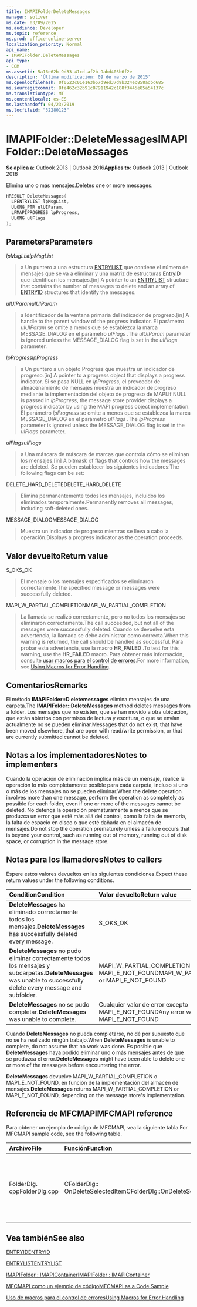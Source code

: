 ```yaml
---
title: IMAPIFolderDeleteMessages
manager: soliver
ms.date: 03/09/2015
ms.audience: Developer
ms.topic: reference
ms.prod: office-online-server
localization_priority: Normal
api_name:
- IMAPIFolder.DeleteMessages
api_type:
- COM
ms.assetid: 5a16e62b-9d33-41cd-af2b-9abd403b6f2e
description: 'Última modificación: 09 de marzo de 2015'
ms.openlocfilehash: 0f0523c01e163b57d9ed37d9b324ec858adbd685
ms.sourcegitcommit: 8fe462c32b91c87911942c188f3445e85a54137c
ms.translationtype: MT
ms.contentlocale: es-ES
ms.lasthandoff: 04/23/2019
ms.locfileid: "32280123"
---
```

# <a name="imapifolderdeletemessages"></a><span data-ttu-id="382ee-103">IMAPIFolder::DeleteMessages</span><span class="sxs-lookup"><span data-stu-id="382ee-103">IMAPIFolder::DeleteMessages</span></span>

  
  
<span data-ttu-id="382ee-104">**Se aplica a**: Outlook 2013 | Outlook 2016</span><span class="sxs-lookup"><span data-stu-id="382ee-104">**Applies to**: Outlook 2013 | Outlook 2016</span></span> 
  
<span data-ttu-id="382ee-105">Elimina uno o más mensajes.</span><span class="sxs-lookup"><span data-stu-id="382ee-105">Deletes one or more messages.</span></span>
  
```cpp
HRESULT DeleteMessages(
  LPENTRYLIST lpMsgList,
  ULONG_PTR ulUIParam,
  LPMAPIPROGRESS lpProgress,
  ULONG ulFlags
);
```

## <a name="parameters"></a><span data-ttu-id="382ee-106">Parameters</span><span class="sxs-lookup"><span data-stu-id="382ee-106">Parameters</span></span>

 <span data-ttu-id="382ee-107">_lpMsgList_</span><span class="sxs-lookup"><span data-stu-id="382ee-107">_lpMsgList_</span></span>
  
> <span data-ttu-id="382ee-108">a Un puntero a una estructura [ENTRYLIST](entrylist.md) que contiene el número de mensajes que se va a eliminar y una matriz de estructuras [EntryID](entryid.md) que identifican los mensajes.</span><span class="sxs-lookup"><span data-stu-id="382ee-108">[in] A pointer to an [ENTRYLIST](entrylist.md) structure that contains the number of messages to delete and an array of [ENTRYID](entryid.md) structures that identify the messages.</span></span> 
    
 <span data-ttu-id="382ee-109">_ulUIParam_</span><span class="sxs-lookup"><span data-stu-id="382ee-109">_ulUIParam_</span></span>
  
> <span data-ttu-id="382ee-110">a Identificador de la ventana primaria del indicador de progreso.</span><span class="sxs-lookup"><span data-stu-id="382ee-110">[in] A handle to the parent window of the progress indicator.</span></span> <span data-ttu-id="382ee-111">El parámetro _ulUIParam_ se omite a menos que se establezca la marca MESSAGE_DIALOG en el parámetro _ulFlags_ .</span><span class="sxs-lookup"><span data-stu-id="382ee-111">The  _ulUIParam_ parameter is ignored unless the MESSAGE_DIALOG flag is set in the  _ulFlags_ parameter.</span></span> 
    
 <span data-ttu-id="382ee-112">_lpProgress_</span><span class="sxs-lookup"><span data-stu-id="382ee-112">_lpProgress_</span></span>
  
> <span data-ttu-id="382ee-113">a Un puntero a un objeto Progress que muestra un indicador de progreso.</span><span class="sxs-lookup"><span data-stu-id="382ee-113">[in] A pointer to a progress object that displays a progress indicator.</span></span> <span data-ttu-id="382ee-114">Si se pasa NULL en _lpProgress_, el proveedor de almacenamiento de mensajes muestra un indicador de progreso mediante la implementación del objeto de progreso de MAPI.</span><span class="sxs-lookup"><span data-stu-id="382ee-114">If NULL is passed in  _lpProgress_, the message store provider displays a progress indicator by using the MAPI progress object implementation.</span></span> <span data-ttu-id="382ee-115">El parámetro _lpProgress_ se omite a menos que se establezca la marca MESSAGE_DIALOG en el parámetro _ulFlags_ .</span><span class="sxs-lookup"><span data-stu-id="382ee-115">The  _lpProgress_ parameter is ignored unless the MESSAGE_DIALOG flag is set in the  _ulFlags_ parameter.</span></span> 
    
 <span data-ttu-id="382ee-116">_ulFlags_</span><span class="sxs-lookup"><span data-stu-id="382ee-116">_ulFlags_</span></span>
  
> <span data-ttu-id="382ee-117">a Una máscara de máscara de marcas que controla cómo se eliminan los mensajes.</span><span class="sxs-lookup"><span data-stu-id="382ee-117">[in] A bitmask of flags that controls how the messages are deleted.</span></span> <span data-ttu-id="382ee-118">Se pueden establecer los siguientes indicadores:</span><span class="sxs-lookup"><span data-stu-id="382ee-118">The following flags can be set:</span></span>
    
<span data-ttu-id="382ee-119">DELETE_HARD_DELETE</span><span class="sxs-lookup"><span data-stu-id="382ee-119">DELETE_HARD_DELETE</span></span>
  
> <span data-ttu-id="382ee-120">Elimina permanentemente todos los mensajes, incluidos los eliminados temporalmente.</span><span class="sxs-lookup"><span data-stu-id="382ee-120">Permanently removes all messages, including soft-deleted ones.</span></span>
    
<span data-ttu-id="382ee-121">MESSAGE_DIALOG</span><span class="sxs-lookup"><span data-stu-id="382ee-121">MESSAGE_DIALOG</span></span> 
  
> <span data-ttu-id="382ee-122">Muestra un indicador de progreso mientras se lleva a cabo la operación.</span><span class="sxs-lookup"><span data-stu-id="382ee-122">Displays a progress indicator as the operation proceeds.</span></span>
    
## <a name="return-value"></a><span data-ttu-id="382ee-123">Valor devuelto</span><span class="sxs-lookup"><span data-stu-id="382ee-123">Return value</span></span>

<span data-ttu-id="382ee-124">S_OK</span><span class="sxs-lookup"><span data-stu-id="382ee-124">S_OK</span></span> 
  
> <span data-ttu-id="382ee-125">El mensaje o los mensajes especificados se eliminaron correctamente.</span><span class="sxs-lookup"><span data-stu-id="382ee-125">The specified message or messages were successfully deleted.</span></span>
    
<span data-ttu-id="382ee-126">MAPI_W_PARTIAL_COMPLETION</span><span class="sxs-lookup"><span data-stu-id="382ee-126">MAPI_W_PARTIAL_COMPLETION</span></span> 
  
> <span data-ttu-id="382ee-127">La llamada se realizó correctamente, pero no todos los mensajes se eliminaron correctamente.</span><span class="sxs-lookup"><span data-stu-id="382ee-127">The call succeeded, but not all of the messages were successfully deleted.</span></span> <span data-ttu-id="382ee-128">Cuando se devuelve esta advertencia, la llamada se debe administrar como correcta.</span><span class="sxs-lookup"><span data-stu-id="382ee-128">When this warning is returned, the call should be handled as successful.</span></span> <span data-ttu-id="382ee-129">Para probar esta advertencia, use la macro **HR_FAILED** .</span><span class="sxs-lookup"><span data-stu-id="382ee-129">To test for this warning, use the **HR_FAILED** macro.</span></span> <span data-ttu-id="382ee-130">Para obtener más información, consulte [usar macros para el control de errores](using-macros-for-error-handling.md).</span><span class="sxs-lookup"><span data-stu-id="382ee-130">For more information, see [Using Macros for Error Handling](using-macros-for-error-handling.md).</span></span>
    
## <a name="remarks"></a><span data-ttu-id="382ee-131">Comentarios</span><span class="sxs-lookup"><span data-stu-id="382ee-131">Remarks</span></span>

<span data-ttu-id="382ee-132">El método **IMAPIFolder::D eletemessages** elimina mensajes de una carpeta.</span><span class="sxs-lookup"><span data-stu-id="382ee-132">The **IMAPIFolder::DeleteMessages** method deletes messages from a folder.</span></span> <span data-ttu-id="382ee-133">Los mensajes que no existen, que se han movido a otra ubicación, que están abiertos con permisos de lectura y escritura, o que se envían actualmente no se pueden eliminar.</span><span class="sxs-lookup"><span data-stu-id="382ee-133">Messages that do not exist, that have been moved elsewhere, that are open with read/write permission, or that are currently submitted cannot be deleted.</span></span> 
  
## <a name="notes-to-implementers"></a><span data-ttu-id="382ee-134">Notas a los implementadores</span><span class="sxs-lookup"><span data-stu-id="382ee-134">Notes to implementers</span></span>

<span data-ttu-id="382ee-135">Cuando la operación de eliminación implica más de un mensaje, realice la operación lo más completamente posible para cada carpeta, incluso si uno o más de los mensajes no se pueden eliminar.</span><span class="sxs-lookup"><span data-stu-id="382ee-135">When the delete operation involves more than one message, perform the operation as completely as possible for each folder, even if one or more of the messages cannot be deleted.</span></span> <span data-ttu-id="382ee-136">No detenga la operación prematuramente a menos que se produzca un error que esté más allá del control, como la falta de memoria, la falta de espacio en disco o que esté dañada en el almacén de mensajes.</span><span class="sxs-lookup"><span data-stu-id="382ee-136">Do not stop the operation prematurely unless a failure occurs that is beyond your control, such as running out of memory, running out of disk space, or corruption in the message store.</span></span>
  
## <a name="notes-to-callers"></a><span data-ttu-id="382ee-137">Notas para los llamadores</span><span class="sxs-lookup"><span data-stu-id="382ee-137">Notes to callers</span></span>

<span data-ttu-id="382ee-138">Espere estos valores devueltos en las siguientes condiciones.</span><span class="sxs-lookup"><span data-stu-id="382ee-138">Expect these return values under the following conditions.</span></span>
  
|<span data-ttu-id="382ee-139">**Condition**</span><span class="sxs-lookup"><span data-stu-id="382ee-139">**Condition**</span></span>|<span data-ttu-id="382ee-140">**Valor devuelto**</span><span class="sxs-lookup"><span data-stu-id="382ee-140">**Return value**</span></span>|
|:-----|:-----|
|<span data-ttu-id="382ee-141">**DeleteMessages** ha eliminado correctamente todos los mensajes.</span><span class="sxs-lookup"><span data-stu-id="382ee-141">**DeleteMessages** has successfully deleted every message.</span></span>  <br/> |<span data-ttu-id="382ee-142">S_OK</span><span class="sxs-lookup"><span data-stu-id="382ee-142">S_OK</span></span>  <br/> |
|<span data-ttu-id="382ee-143">**DeleteMessages** no pudo eliminar correctamente todos los mensajes y subcarpetas.</span><span class="sxs-lookup"><span data-stu-id="382ee-143">**DeleteMessages** was unable to successfully delete every message and subfolder.</span></span>  <br/> |<span data-ttu-id="382ee-144">MAPI_W_PARTIAL_COMPLETION o MAPI_E_NOT_FOUND</span><span class="sxs-lookup"><span data-stu-id="382ee-144">MAPI_W_PARTIAL_COMPLETION or MAPI_E_NOT_FOUND</span></span>  <br/> |
|<span data-ttu-id="382ee-145">**DeleteMessages** no se pudo completar.</span><span class="sxs-lookup"><span data-stu-id="382ee-145">**DeleteMessages** was unable to complete.</span></span>  <br/> |<span data-ttu-id="382ee-146">Cualquier valor de error excepto MAPI_E_NOT_FOUND</span><span class="sxs-lookup"><span data-stu-id="382ee-146">Any error value except MAPI_E_NOT_FOUND</span></span>  <br/> |
   
<span data-ttu-id="382ee-147">Cuando **DeleteMessages** no pueda completarse, no dé por supuesto que no se ha realizado ningún trabajo.</span><span class="sxs-lookup"><span data-stu-id="382ee-147">When **DeleteMessages** is unable to complete, do not assume that no work was done.</span></span> <span data-ttu-id="382ee-148">Es posible que **DeleteMessages** haya podido eliminar uno o más mensajes antes de que se produzca el error.</span><span class="sxs-lookup"><span data-stu-id="382ee-148">**DeleteMessages** might have been able to delete one or more of the messages before encountering the error.</span></span> 
  
 <span data-ttu-id="382ee-149">**DeleteMessages** devuelve MAPI_W_PARTIAL_COMPLETION o MAPI_E_NOT_FOUND, en función de la implementación del almacén de mensajes.</span><span class="sxs-lookup"><span data-stu-id="382ee-149">**DeleteMessages** returns MAPI_W_PARTIAL_COMPLETION or MAPI_E_NOT_FOUND, depending on the message store's implementation.</span></span> 
  
## <a name="mfcmapi-reference"></a><span data-ttu-id="382ee-150">Referencia de MFCMAPI</span><span class="sxs-lookup"><span data-stu-id="382ee-150">MFCMAPI reference</span></span>

<span data-ttu-id="382ee-151">Para obtener un ejemplo de código de MFCMAPI, vea la siguiente tabla.</span><span class="sxs-lookup"><span data-stu-id="382ee-151">For MFCMAPI sample code, see the following table.</span></span>
  
|<span data-ttu-id="382ee-152">**Archivo**</span><span class="sxs-lookup"><span data-stu-id="382ee-152">**File**</span></span>|<span data-ttu-id="382ee-153">**Función**</span><span class="sxs-lookup"><span data-stu-id="382ee-153">**Function**</span></span>|<span data-ttu-id="382ee-154">**Comentario**</span><span class="sxs-lookup"><span data-stu-id="382ee-154">**Comment**</span></span>|
|:-----|:-----|:-----|
|<span data-ttu-id="382ee-155">FolderDlg. cpp</span><span class="sxs-lookup"><span data-stu-id="382ee-155">FolderDlg.cpp</span></span>  <br/> |<span data-ttu-id="382ee-156">CFolderDlg:: OnDeleteSelectedItem</span><span class="sxs-lookup"><span data-stu-id="382ee-156">CFolderDlg::OnDeleteSelectedItem</span></span>  <br/> |<span data-ttu-id="382ee-157">MFCMAPI usa el método **IMAPIFolder::D eletemessages** para eliminar los mensajes especificados.</span><span class="sxs-lookup"><span data-stu-id="382ee-157">MFCMAPI uses the **IMAPIFolder::DeleteMessages** method to delete the specified messages.</span></span>  <br/> |
   
## <a name="see-also"></a><span data-ttu-id="382ee-158">Vea también</span><span class="sxs-lookup"><span data-stu-id="382ee-158">See also</span></span>



[<span data-ttu-id="382ee-159">ENTRYID</span><span class="sxs-lookup"><span data-stu-id="382ee-159">ENTRYID</span></span>](entryid.md)
  
[<span data-ttu-id="382ee-160">ENTRYLIST</span><span class="sxs-lookup"><span data-stu-id="382ee-160">ENTRYLIST</span></span>](entrylist.md)
  
[<span data-ttu-id="382ee-161">IMAPIFolder : IMAPIContainer</span><span class="sxs-lookup"><span data-stu-id="382ee-161">IMAPIFolder : IMAPIContainer</span></span>](imapifolderimapicontainer.md)


[<span data-ttu-id="382ee-162">MFCMAPI como un ejemplo de código</span><span class="sxs-lookup"><span data-stu-id="382ee-162">MFCMAPI as a Code Sample</span></span>](mfcmapi-as-a-code-sample.md)
  
[<span data-ttu-id="382ee-163">Uso de macros para el control de errores</span><span class="sxs-lookup"><span data-stu-id="382ee-163">Using Macros for Error Handling</span></span>](using-macros-for-error-handling.md)

